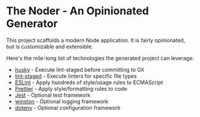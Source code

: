 # The Noder - An Opinionated Generator

This project scaffolds a modern Node application. It is fairly opinionated, but is customizable and extensible.

Here's the mile-long list of technologies the generated project can leverage:

- [husky](https://www.npmjs.com/package/husky) - Execute lint-staged before committing to Git
- [lint-staged](https://www.npmjs.com/package/lint-staged) - Execute linters for specific file types
- [ESLint](https://eslint.org/) - Apply hundreds of style/usage rules to ECMAScript
- [Prettier](https://prettier.io/) - Apply style/formatting rules to code
- [Jest](https://jestjs.io/) - Optional test framework
- [winston](https://github.com/winstonjs/winston) - Optional logging framework
- [dotenv](https://github.com/motdotla/dotenv) - Optional configuration framework
